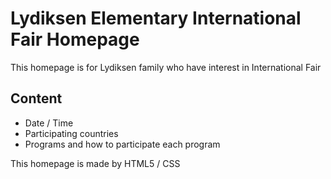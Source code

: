 # Lydiksen Elementary International Fair Homepage

This homepage is for Lydiksen family who have interest in International Fair

## Content

- Date / Time
- Participating countries 
- Programs and how to participate each program 



This homepage is made by HTML5 / CSS 


